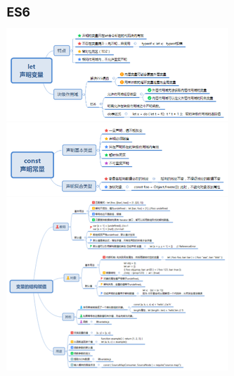 # ES6
![let](https://github.com/AngellinaZ/ES6/blob/master/Mind-mapping/let.png)
![const](https://github.com/AngellinaZ/ES6/blob/master/Mind-mapping/const.png)
![变量的解构赋值](https://github.com/AngellinaZ/ES6/blob/master/Mind-mapping/destructuring.png)
